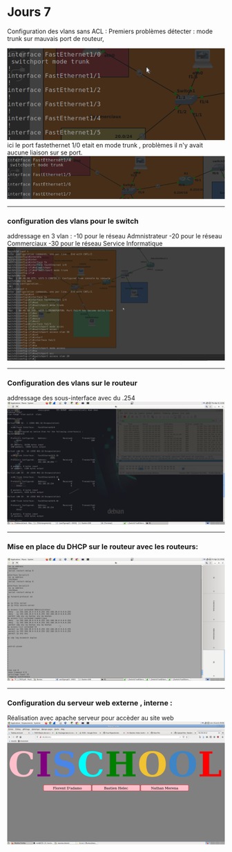 # Jours 7

Configuration des vlans sans ACL :
Premiers problèmes détecter : mode trunk sur mauvais port de routeur,  

<img src="/mauvais%20ports.png">
ici le port fastethernet 1/0 etait en mode trunk , problèmes il n'y avait aucune liaison sur se port. 
<img src="/bon_port.png">

***
### configuration des vlans pour le switch
addressage en 3 vlan : 
-10 pour le réseau Admnistrateur
-20 pour le réseau Commerciaux
-30 pour le réseau Service Informatique
<img src="/config_switch_valn.png">

***

### Configuration des vlans sur le routeur
addressage des sous-interface avec du .254
<img src="/show%20vlans%20packet.png">

***
### Mise en place du DHCP sur le routeur avec les routeurs:
<img src="/dhcp.png">


***

### Configuration du serveur web externe , interne :  
Réalisation avec apache serveur pour accèder au site web  
<img src="/Capture du 2022-04-15 09-06-25.png">
